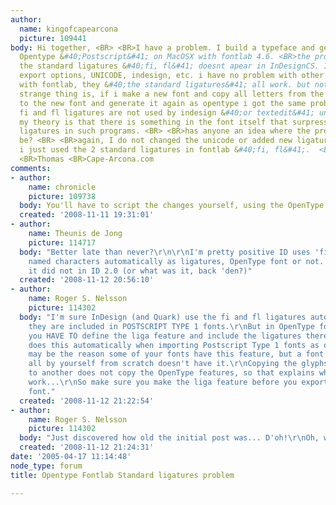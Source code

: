 ```yaml
---
author:
  name: kingofcapearcona
  picture: 109441
body: Hi together, <BR> <BR>I have a problem. I build a typeface and generate it as
  Opentype &#40;Postscript&#41; on MacOSX with fontlab 4.6. <BR>the problem is, that
  the standard ligatures &#40;fi, fl&#41; doesnt apear in InDesignCS. I checked everything,
  export options, UNICODE, indesign, etc. i have no problem with other fonts generated
  with fontlab, they &#40;the standard ligatures&#41; all work. but not in that font.  <BR>the
  strange thing is, if i make a new font and copy all letters from the problem font
  to the new font and generate it again as opentype i got the same problem, that the
  fi and fl ligatures are not used by indesign &#40;or textedit&#41; under osx. so,
  my theory is that there is something in the font itself that surpress the use of
  ligatures in such programs. <BR> <BR>has anyone an idea where the problem could
  be? <BR> <BR>again, I do not changed the unicode or added new ligatures into fontlab.
  i just used the 2 standard ligatures in fontlab &#40;fi, fl&#41;.  <BR> <BR>thanks
  <BR>Thomas <BR>Cape-Arcona.com
comments:
- author:
    name: chronicle
    picture: 109738
  body: You'll have to script the changes yourself, using the OpenType panel in FontLab.
  created: '2008-11-11 19:31:01'
- author:
    name: Theunis de Jong
    picture: 114717
  body: "Better late than never?\r\n\r\nI'm pretty positive ID uses 'fi' and 'fl'
    named characters automatically as ligatures, OpenType font or not. Well, perhaps
    it did not in ID 2.0 (or what was it, back 'den?)"
  created: '2008-11-12 20:56:10'
- author:
    name: Roger S. Nelsson
    picture: 114302
  body: "I'm sure InDesign (and Quark) use the fi and fl ligatures automatically if
    they are included in POSTSCRIPT TYPE 1 fonts.\r\nBut in OpenType fonts I guess
    you HAVE TO define the liga feature and include the ligatures there.\r\nFontLab
    does this automatically when importing Postscript Type 1 fonts as default - which
    may be the reason some of your fonts have this feature, but a font you've made
    all by yourself from scratch doesn't have it.\r\nCopying the glyphs from one font
    to another does not copy the OpenType features, so that explains why this doesn't
    work...\r\nSo make sure you make the liga feature before you export your OpenType
    font."
  created: '2008-11-12 21:22:54'
- author:
    name: Roger S. Nelsson
    picture: 114302
  body: "Just discovered how old the initial post was... D'oh!\r\nOh, well... :*)"
  created: '2008-11-12 21:24:31'
date: '2005-04-17 11:14:48'
node_type: forum
title: Opentype Fontlab Standard ligatures problem

---
```

